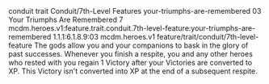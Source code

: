 <ability>
  <metadata>
    <class>conduit</class>
    <feature_type>trait</feature_type>
    <file_dpath>Conduit/7th-Level Features</file_dpath>
    <item_id>your-triumphs-are-remembered</item_id>
    <item_index>03</item_index>
    <item_name>Your Triumphs Are Remembered</item_name>
    <level>7</level>
    <scc>mcdm.heroes.v1:feature.trait.conduit.7th-level-feature:your-triumphs-are-remembered</scc>
    <scdc>1.1.1:6.1.8.9:03</scdc>
    <source>mcdm.heroes.v1</source>
    <type>feature/trait/conduit/7th-level-feature</type>
  </metadata>
  <effects>
    <effect type="mundane">The gods allow you and your companions to bask in the glory of past successes. Whenever you finish a respite, you and any other heroes who rested with you regain 1 Victory after your Victories are converted to XP. This Victory isn&apos;t converted into XP at the end of a subsequent respite.</effect>
  </effects>
</ability>
